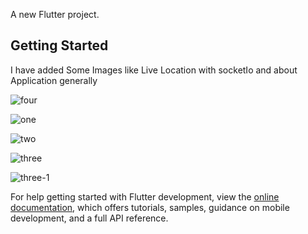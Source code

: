 A new Flutter project.

## Getting Started

I have added Some Images like Live Location with socketIo and about Application generally

![four](https://github.com/mohamedgit815/Flutter_commerce/assets/95017336/fb549b63-3857-4e3a-adbf-599603e5b9cc)

![one](https://github.com/mohamedgit815/Flutter_commerce/assets/95017336/ce3688a0-99fb-4453-9569-99a02c868c8c)

![two](https://github.com/mohamedgit815/Flutter_commerce/assets/95017336/7a8c7dfa-7472-4224-a51a-1f3f319de1d1)

![three](https://github.com/mohamedgit815/Flutter_commerce/assets/95017336/3da2125b-62f8-4474-a43c-eac5f422534b)

![three-1](https://github.com/mohamedgit815/Flutter_commerce/assets/95017336/7a4e4c6a-496b-4d59-ad97-22077333ad6a)


For help getting started with Flutter development, view the
[online documentation](https://docs.flutter.dev/), which offers tutorials,
samples, guidance on mobile development, and a full API reference.
